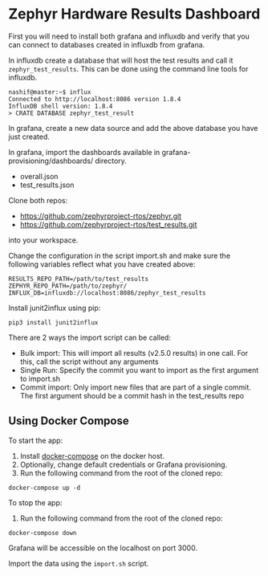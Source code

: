# Zephyr Hardware Results Dashboard

First you will need to install both grafana and influxdb and verify that you
can connect to databases created in influxdb from grafana.

In influxdb create a database that will host the test results and call it `zephyr_test_results`. This can be done using the command line tools for influxdb.

	nashif@master:~$ influx
	Connected to http://localhost:8086 version 1.8.4
	InfluxDB shell version: 1.8.4
	> CRATE DATABASE zephyr_test_result

In grafana, create a new data source and add the above database you have just created.

In grafana, import the dashboards available in grafana-provisioning/dashboards/ directory.

- overall.json
- test_results.json

Clone both repos:

 - https://github.com/zephyrproject-rtos/zephyr.git
 - https://github.com/zephyrproject-rtos/test_results.git

into your workspace.

Change the configuration in the script import.sh and make sure the following
variables reflect what you have created above:


	RESULTS_REPO_PATH=/path/to/test_results
	ZEPHYR_REPO_PATH=/path/to/zephyr/
	INFLUX_DB=influxdb://localhost:8086/zephyr_test_results


Install junit2influx using pip:

	pip3 install junit2influx

There are 2 ways the import script can be called:

- Bulk import: This will import all results (v2.5.0 results) in one call. For
  this, call the script without any arguments
- Single Run: Specify the commit you want to import as the first argument to import.sh
- Commit import: Only import new files that are part of a single commit. The
  first argument should be a commit hash in the test_results repo



## Using Docker Compose

To start the app:

1. Install [docker-compose](https://docs.docker.com/compose/install/) on the docker host.
1. Optionally, change default credentials or Grafana provisioning.
1. Run the following command from the root of the cloned repo:
```
docker-compose up -d
```

To stop the app:

1. Run the following command from the root of the cloned repo:
```
docker-compose down
```

Grafana will be accessible on the localhost on port 3000.

Import the data using the ``import.sh`` script.
